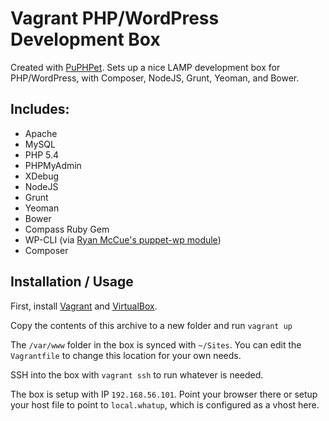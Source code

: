 # Vagrant PHP/WordPress Development Box

Created with [PuPHPet](https://puphpet.com/). Sets up a nice LAMP development box for PHP/WordPress, with Composer, NodeJS, Grunt, Yeoman, and Bower.

## Includes:

* Apache
* MySQL
* PHP 5.4
* PHPMyAdmin
* XDebug
* NodeJS
* Grunt
* Yeoman
* Bower
* Compass Ruby Gem
* WP-CLI (via [Ryan McCue's puppet-wp module](https://github.com/rmccue/puppet-wp))
* Composer

## Installation / Usage

First, install [Vagrant](http://downloads.vagrantup.com/) and [VirtualBox](https://www.virtualbox.org/).

Copy the contents of this archive to a new folder and run `vagrant up`

The `/var/www` folder in the box is synced with `~/Sites`. You can edit the `Vagrantfile` to change this location for your own needs.

SSH into the box with `vagrant ssh` to run whatever is needed.

The box is setup with IP `192.168.56.101`. Point your browser there or setup your host file to point to `local.whatup`, which is configured as a vhost here.


